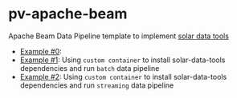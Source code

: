 # pv-apache-beam

Apache Beam Data Pipeline template to implement [solar data tools]()

- [Example #0](example0):
- [Example #1](example1): Using `custom container` to install solar-data-tools dependencies and run `batch` data pipeline
- [Example #2](example2): Using `custom container` to install solar-data-tools dependencies and run `streaming` data pipeline
